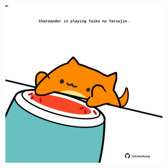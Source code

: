 <!-- built at 07/09/2024, 08:01:04 UTC -->
<p align="center">
  <img width="500" height="500" src="./ReadmeImage.svg">
</p>
